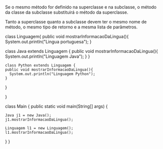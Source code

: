 Se o mesmo método for definido na superclasse e na subclasse, o método da classe da subclasse substituirá o método da superclasse. 

Tanto a superclasse quanto a subclasse devem ter o mesmo nome de método, o mesmo tipo de retorno e a mesma lista de parâmetros.

class Linguagem{
  public void mostrarInformacaoDaLingua(){
    System.out.println("Lingua portuguesa");
  }

  class Java extends Linguagem {
    public void mostrarInformacaoDaLingua(){
      System.out.println("Linguagem Java");
    }
  }

    class Python extends Linguagem {
    public void mostrarInformacaoDaLingua(){
      System.out.println("Linguagem Python");
    }
  }



  
}

class Main {
  public static void main(String[] args) {

    Java j1 = new Java();
    j1.mostrarInformacaoDaLingua();

    Linguagem l1 = new Linguagem();
    l1.mostrarInformacaoDaLingua();
  }
}